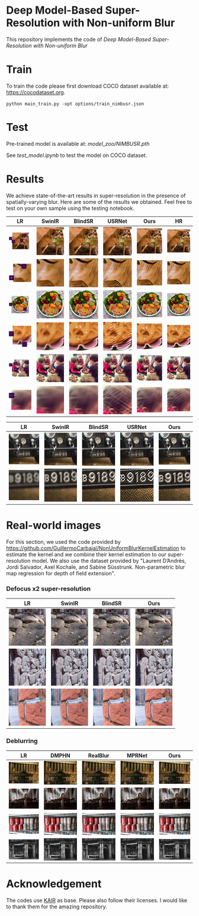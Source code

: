 # Deep Model-Based Super-Resolution with Non-uniform Blur

This repository implements the code of *Deep Model-Based Super-Resolution with Non-uniform Blur*

# Train

To train the code please first download COCO dataset available at: https://cocodataset.org.

```
python main_train.py -opt options/train_nimbusr.json
```

# Test

Pre-trained model is available at: *model_zoo/NIMBUSR.pth*

See *test_model.ipynb* to test the model on COCO dataset.

# Results

We achieve state-of-the-art results in super-resolution in the presence of spatially-varying blur.
Here are some of the results we obtained. Feel free to test on your own sample using the testing notebook.

LR | SwinIR           |  BlindSR | USRNet | Ours | HR 
:-:|:------------------:|:-------:|:---:|:------:|:----:
<img src="images/Visual_res/kmap_1.png" alt="" width="100"/>  |  <img src="images/Visual_res/SwinIR_1.png" alt="" width="100"/> | <img src="images/Visual_res/blindsr_1.png" alt="" width="100"/>  | <img src="images/Visual_res/usrnet_1.png" alt="" width="100"/>  | <img src="images/Visual_res/ours_1.png" alt="" width="100"/>  | <img src="images/Visual_res/HR_1.png" alt="" width="100"/>
<img src="images/Visual_res/kmap_1_small.png" alt="" width="100"/>  |  <img src="images/Visual_res/SwinIR_1_small.png" alt="" width="100"/> | <img src="images/Visual_res/blindsr_1_small.png" alt="" width="100"/>  | <img src="images/Visual_res/usrnet_1_small.png" alt="" width="100"/>  | <img src="images/Visual_res/ours_1_small.png" alt="" width="100"/>  | <img src="images/Visual_res/HR_1_small.png" alt="" width="100"/>
<img src="images/Visual_res/kmap_2.png" alt="" width="100"/>  |  <img src="images/Visual_res/SwinIR_2.png" alt="" width="100"/> | <img src="images/Visual_res/blindsr_2.png" alt="" width="100"/>  | <img src="images/Visual_res/usrnet_2.png" alt="" width="100"/>  | <img src="images/Visual_res/ours_2.png" alt="" width="100"/>  | <img src="images/Visual_res/HR_2.png" alt="" width="100"/>
<img src="images/Visual_res/kmap_2_small.png" alt="" width="100"/>  |  <img src="images/Visual_res/SwinIR_2_small.png" alt="" width="100"/> | <img src="images/Visual_res/blindsr_2_small.png" alt="" width="100"/>  | <img src="images/Visual_res/usrnet_2_small.png" alt="" width="100"/>  | <img src="images/Visual_res/ours_2_small.png" alt="" width="100"/>  | <img src="images/Visual_res/HR_2_small.png" alt="" width="100"/>
<img src="images/Visual_res/kmap_3.png" alt="" width="100"/>  |  <img src="images/Visual_res/SwinIR_3.png" alt="" width="100"/> | <img src="images/Visual_res/blindsr_3.png" alt="" width="100"/>  | <img src="images/Visual_res/usrnet_3.png" alt="" width="100"/>  | <img src="images/Visual_res/ours_3.png" alt="" width="100"/>  | <img src="images/Visual_res/HR_3.png" alt="" width="100"/>
<img src="images/Visual_res/kmap_3_small.png" alt="" width="100"/>  |  <img src="images/Visual_res/SwinIR_3_small.png" alt="" width="100"/> | <img src="images/Visual_res/blindsr_3_small.png" alt="" width="100"/>  | <img src="images/Visual_res/usrnet_3_small.png" alt="" width="100"/>  | <img src="images/Visual_res/ours_3_small.png" alt="" width="100"/>  | <img src="images/Visual_res/HR_3_small.png" alt="" width="100"/>

LR | SwinIR           |  BlindSR | USRNet | Ours  
:-:|:------------------:|:-------:|:---:|:------:
<img src="images/Generalization/1_LR.png" alt="" width="100"/>  |  <img src="images/Generalization/1_swinir.png" alt="" width="100"/> | <img src="images/Generalization/1_blindsr.png" alt="" width="100"/>  | <img src="images/Generalization/1_usrnet.png" alt="" width="100"/>  | <img src="images/Generalization/1_nimbusr.png" alt="" width="100"/>  
<img src="images/Generalization/1_small_LR.png" alt="" width="100"/>  |  <img src="images/Generalization/1_small_swinir.png" alt="" width="100"/> | <img src="images/Generalization/1_small_blindsr.png" alt="" width="100"/>  | <img src="images/Generalization/1_small_usrnet.png" alt="" width="100"/>  | <img src="images/Generalization/1_small_nimbusr.png" alt="" width="100"/>  

# Real-world images 

For this section, we used the code provided by https://github.com/GuillermoCarbajal/NonUniformBlurKernelEstimation to estimate the kernel and we combine their kernel estimation to our super-resolution model. We also use the dataset provided by "Laurent D’Andrès, Jordi Salvador, Axel Kochale, and Sabine Süsstrunk. Non-parametric blur map regression for depth of field extension".

### Defocus x2 super-resolution
LR | SwinIR           |  BlindSR | Ours  
:-:|:------------------:|:-------:|:------:
<img src="images/defocus/image_01.png" alt="" width="100"/>  |  <img src="images/defocus/swinir_x2_image_01.png" alt="" width="100"/>  | <img src="images/defocus/blindsr_x2_image_01.png" alt="" width="100"/>  | <img src="images/defocus/ours_x2_image_01.png" alt="" width="100"/> 
<img src="images/defocus/image_05.png" alt="" width="100"/>  |  <img src="images/defocus/swinir_x2_image_05.png" alt="" width="100"/>  | <img src="images/defocus/blindsr_x2_image_05.png" alt="" width="100"/>  | <img src="images/defocus/ours_x2_image_05.png" alt="" width="100"/> 
<img src="images/defocus/image_22.png" alt="" width="100"/>  |  <img src="images/defocus/swinir_x2_image_22.png" alt="" width="100"/>  | <img src="images/defocus/blindsr_x2_image_22.png" alt="" width="100"/>  | <img src="images/defocus/ours_x2_image_22.png" alt="" width="100"/> 

### Deblurring
LR | DMPHN           |  RealBlur | MPRNet | Ours  
:-:|:------------------:|:-------:|:------:|:---:
<img src="images/realworld/building1.jpg" alt="" width="100"/>  |  <img src="images/realworld/DMPHNbuilding1.jpg" alt="" width="100"/>  | <img src="images/realworld/RealBlur_building1.jpg" alt="" width="100"/>  | <img src="images/realworld/MPRNet_building1.jpg" alt="" width="100"/>  | <img src="images/realworld/ours_building1.jpg" alt="" width="100"/>  
<img src="images/realworld/church.jpg" alt="" width="100"/>   | <img src="images/realworld/DMPHNchurch.jpg" alt="" width="100"/>  | <img src="images/realworld/RealBlur_church.jpg" alt="" width="100"/>  | <img src="images/realworld/MPRNet_church.jpg" alt="" width="100"/>  | <img src="images/realworld/ours_church.jpg" alt="" width="100"/>   
<img src="images/realworld/coke.jpg" alt="" width="100"/>  | <img src="images/realworld/DMPHNcoke.jpg" alt="" width="100"/> | <img src="images/realworld/RealBlur_coke.jpg" alt="" width="100"/> | <img src="images/realworld/MPRNet_coke.jpg" alt="" width="100"/> | <img src="images/realworld/ours_coke.jpg" alt="" width="100"/>
<img src="images/realworld/butchershop.jpg" alt="" width="100"/> | <img src="images/realworld/DMPHNbutchershop.jpg" alt="" width="100"/> | <img src="images/realworld/RealBlur_butchershop.jpg" alt="" width="100"/> | <img src="images/realworld/MPRNet_butchershop.jpg" alt="" width="100"/> | <img src="images/realworld/ours_butchershop.jpg" alt="" width="100"/>


# Acknowledgement
The codes use [KAIR](https://github.com/cszn/KAIR) as base. Please also follow their licenses. I would like to thank them for the amazing repository.
